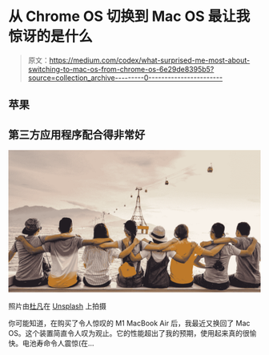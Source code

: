 # 从 Chrome OS 切换到 Mac OS 最让我惊讶的是什么

> 原文：<https://medium.com/codex/what-surprised-me-most-about-switching-to-mac-os-from-chrome-os-6e29de8395b5?source=collection_archive---------0----------------------->

## 苹果

## 第三方应用程序配合得非常好

![](img/511a46454864abc93677318ae32dbf6c.png)

照片由[杜凡](https://unsplash.com/@miinyui?utm_source=medium&utm_medium=referral)在 [Unsplash](https://unsplash.com?utm_source=medium&utm_medium=referral) 上拍摄

你可能知道，在购买了令人惊叹的 M1 MacBook Air 后，我最近又换回了 Mac OS。这个装置简直令人叹为观止。它的性能超出了我的预期，使用起来真的很愉快。电池寿命令人震惊(在…